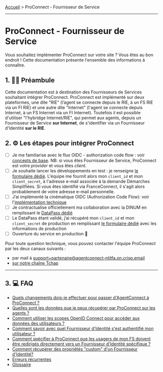 [Accueil](README.md) > ProConnect - Fournisseur de Service

---

# ProConnect - Fournisseur de Service

Vous souhaitez implémenter ProConnect sur votre site ? Vous êtes au bon endroit ! Cette documentation présente l'ensemble des informations à connaître.

## 1. 👩‍🏫 Préambule

Cette documentation est à destination des Fournisseurs de Services souhaitant intégrer ProConnect. ProConnect est implémenté sur deux plateformes, une dite "RIE" (l’agent se connecte depuis le RIE, à un FS RIE via un FI RIE) et une autre dite "Internet" (l'agent se connecte depuis Internet, à un FS Internet via un FI Internet). Toutefois il est possible d'utiliser "l'hybridge Internet/RIE", qui permet aux agents, depuis un Fournisseur de Service **sur Internet**, de s'identifier via un Fournisseur d'Identité **sur le RIE**.

## 2. ⚙️ Les étapes pour intégrer ProConnect

- [ ] Je me familiarise avec le flux OIDC - authorization code flow : voir [concepts de base](resources/flux_oidc.md). NB: si vous êtes Fournisseur de Service, ProConnect est votre _provider_ et vous êtes _client_.
- [ ] Je souhaite lancer les développements en test : je renseigne [le formulaire dédié](https://www.demarches-simplifiees.fr/commencer/demande-creation-fs-fca). L'équipe me fournit alors mon `client_id` et mon `client_secret`, à l'adresse e-mail associée à la demande Démarches Simplifiées. Si vous êtes identifié via FranceConnect, il s'agit alors probablement de votre adresse e-mail personnelle.
- [ ] J’ai implémenté la cinématique OIDC (Authorization Code Flow): voir l'[implémentation technique](doc_fs/implementation_technique.md)
- [ ] Je contractualise officiellement ma collaboration avec la DINUM en remplissant le [DataPass dédié](./doc_fs/datapass-fs.md)
- [ ] Le DataPass étant validé, j’ai récupéré mon `client_id` et mon `client_secret` de production en remplissant [le formulaire dédié](https://www.demarches-simplifiees.fr/commencer/demande-creation-fs-fca) avec les informations de production
- [ ] Ouverture du service en production 🚀

Pour toute question technique, vous pouvez contacter l'équipe ProConnect par les deux canaux suivants :

- par mail à support+partenaire@agentconnect-ntitfa.on.crisp.email
- [sur notre chaîne Tchap](https://www.tchap.gouv.fr/#/room/!kBghcRpyMNThkFQjdW:agent.dinum.tchap.gouv.fr)

---

## 3. 💻 FAQ

- [Quels changements dois-je effectuer pour passer d'AgentConnect à ProConnect ?](./doc_fs/changement-agentconnect-proconnect-fs.md)
- [Quelles sont les données que je peux récupérer par ProConnect sur les agents ?](doc_fs/donnees_fournies.md)
- [Comment utiliser les scopes OpenID Connect pour accéder aux données des utilisateurs ?](doc_fs/scope-claims.md)
- [Comment savoir avec quel Fournisseur d'Identité s'est authentifié mon utilisateur ?](doc_fs/connaitre-le-fi-utilise.md)
- [Comment spécifier à ProConnect que les usagers de mon FS doivent être redirigés directement vers un Fournisseur d'Identité spécifique ?](doc_fs/idp_hint_usage.md)
- [Comment récupérer des propriétés "custom" d'un Fournisseur d'Identité?](doc_fs/custom-scope.md)
- [Erreurs récurrentes](doc_fs/troubleshooting-fs.md)
- [Glossaire](resources/glossaire.md)
